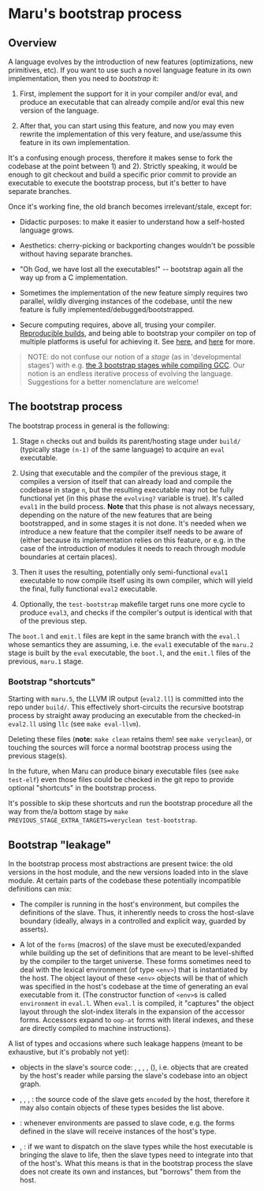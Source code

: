 # Maru's bootstrap process

## Overview

A language evolves by the introduction of new features (optimizations, new primitives, etc).
If you want to use such a novel language feature in its own implementation,
then you need to *bootstrap* it:

1) First, implement the support for it in your compiler and/or eval, and produce
   an executable that can already compile and/or eval this new version of the language.

2) After that, you can start using this feature, and now you may even rewrite the
   implementation of this very feature, and use/assume this feature in its own
   implementation.

It's a confusing enough process, therefore it makes sense to fork the codebase at
the point between 1) and 2). Strictly speaking, it would be enough to git checkout
and build a specific prior commit to provide an executable to execute the bootstrap
process, but it's better to have separate branches.

Once it's working fine, the old branch becomes irrelevant/stale, except for:

  - Didactic purposes: to make it easier to understand how a self-hosted language grows.

  - Aesthetics: cherry-picking or backporting changes wouldn't be possible without
    having separate branches.

  - "Oh God, we have lost all the executables!" -- bootstrap again all the way up
    from a C implementation.
    
  - Sometimes the implementation of the new feature simply requires two parallel,
    wildly diverging instances of the codebase, until the new feature is fully
    implemented/debugged/bootstrapped.

  - Secure computing requires, above all, trusing your compiler.
    [Reproducible builds](https://en.wikipedia.org/wiki/Reproducible_builds),
    and being able to bootstrap your compiler on top of multiple platforms is useful
    for achieving it. See
    [here](https://www.acsa-admin.org/countering-trusting-trust-through-diverse-double-compiling/), and
    [here](http://c2.com/cgi/wiki?TheKenThompsonHack) for more.

> NOTE: do not confuse our notion of a *stage* (as in 'developmental stages') with e.g.
> [the 3 bootstrap stages while compiling GCC](https://gcc.gnu.org/install/build.html).
> Our notion is an endless iterative process of evolving the language.
> Suggestions for a better nomenclature are welcome!

## The bootstrap process

The bootstrap process in general is the following:

 1) Stage `n` checks out and builds its parent/hosting stage under `build/` (typically stage
    `(n-1)` of the same language) to acquire an `eval` executable.

 2) Using that executable and the compiler of the previous stage, it compiles a
    version of itself that can already load and compile the codebase in stage `n`,
    but the resulting executable may not be fully functional yet (in this phase the
    `evolving?` variable is true). It's called `eval1` in the build process.
    **Note** that this phase is not always necessary, depending on the nature of
    the new features that are being bootstrapped, and in some stages it is not
    done. It's needed when we introduce a new feature that the compiler itself
    needs to be aware of (either because its implementation relies on this feature,
    or e.g. in the case of the introduction of modules it needs to reach through
    module boundaries at certain places).

 3) Then it uses the resulting, potentially only semi-functional `eval1` executable to
    now compile itself using its own compiler, which will yield the final, fully
    functional `eval2` executable.

 4) Optionally, the `test-bootstrap` makefile target runs one more cycle to produce
    `eval3`, and checks if the compiler's output is identical with that of the
    previous step.

The `boot.l` and `emit.l` files are kept in the same branch with the `eval.l`
whose semantics they are assuming, i.e. the `eval1` executable of the `maru.2`
stage is built by the `eval` executable, the `boot.l`, and the `emit.l` files
of the previous, `maru.1` stage.

### Bootstrap "shortcuts"

Starting with `maru.5`, the LLVM IR output (`eval2.ll`) is committed into the repo under
`build/`. This effectively short-circuits the recursive bootstrap process by
straight away producing an executable from the checked-in `eval2.ll` using `llc`
(see `make eval-llvm`).

Deleting these files (**note:** `make clean` retains them! see `make veryclean`),
or touching the sources will force a normal bootstrap process using the previous stage(s).

In the future, when Maru can produce binary executable files
(see `make test-elf`) even those files could be checked in the git repo to provide
optional "shortcuts" in the bootstrap process.

It's possible to skip these shortcuts and run the bootstrap procedure all the way from
the/a bottom stage by `make PREVIOUS_STAGE_EXTRA_TARGETS=veryclean test-bootstrap`.

## Bootstrap "leakage"

In the bootstrap process most abstractions are present twice: the old
versions in the host module, and the new versions loaded into in the
slave module. At certain parts of the codebase these potentially
incompatible definitions can mix:

  - The compiler is running in the host's environment, but compiles
    the definitions of the slave. Thus, it inherently needs to cross
    the host-slave boundary (ideally, always in a controlled and
    explicit way, guarded by asserts).

  - A lot of the `forms` (macros) of the slave must be
    executed/expanded while building up the set of definitions that
    are meant to be level-shifted by the compiler to the target
    universe. These forms sometimes need to deal with the lexical
    environment (of type `<env>`) that is instantiated by the host.
    The object layout of these `<env>` objects will be that of which
    was specified in the host's codebase at the time of generating an
    eval executable from it. (The constructor function of `<env>`s is
    called `environment` in `eval.l`. When `eval.l` is compiled, it
    "captures" the object layout through the slot-index literals in
    the expansion of the accessor forms. Accessors expand to `oop-at`
    forms with literal indexes, and these are directly compiled to
    machine instructions).

A list of types and occasions where such leakage happens (meant to be
exhaustive, but it's probably not yet):

  - objects in the slave's source code: <pair>, <long>, <string>,
    <symbol>, (), i.e. objects that are created by the host's reader
    while parsing the slave's codebase into an object graph.

  - <primitive-function>, <expr>, <env>, <fixed>: the source code of the slave gets
    `encode`d by the host, therefore it may also contain objects of
    these types besides the list above.

  - <env>: whenever environments are passed to slave code, e.g. the
    forms defined in the slave will receive instances of the host's
    <env> type.

  - <type>, <record>: if we want to dispatch on the slave types while
    the host executable is bringing the slave to life, then the slave
    types need to integrate into that of the host's. What this means
    is that in the bootstrap process the slave does not create its own
    <type> and <record> instances, but "borrows" them from the host.
